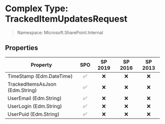 # Complex Type: TrackedItemUpdatesRequest

> Namespace: Microsoft.SharePoint.Internal

## Properties

Property | SPO | SP 2019 | SP 2016 | SP 2013
----------|:---:|:-------:|:-------:|:-------:
TimeStamp (Edm.DateTime) | ✅ | ❌ | ❌ | ❌
TrackedItemsAsJson (Edm.String) | ✅ | ❌ | ❌ | ❌
UserEmail (Edm.String) | ✅ | ❌ | ❌ | ❌
UserLogin (Edm.String) | ✅ | ❌ | ❌ | ❌
UserPuid (Edm.String) | ✅ | ❌ | ❌ | ❌